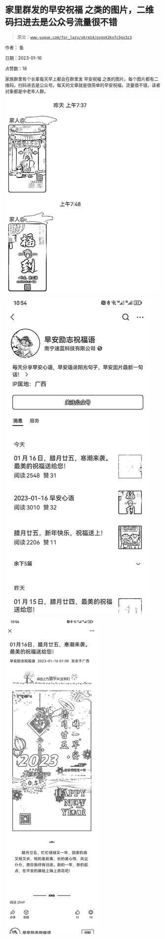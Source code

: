 # 家里群发的早安祝福 之类的图片，二维码扫进去是公众号流量很不错

> 原文：[`www.yuque.com/for_lazy/xkrm14/ovgvk3kx7c5gv3z3`](https://www.yuque.com/for_lazy/xkrm14/ovgvk3kx7c5gv3z3)



作者： 鱼 

日期：2023-01-16 

点赞数：18 

家族群里有个长辈每天早上都会在群里发 早安祝福 之类的图片。每个图片都有二维码，扫码进去是公众号。每天的文章就是很简单的早安祝福，流量很不错，读者对象都是中老年人群。 

![](img/853ccb9b02dbf5a5cace3c88dd3aac08.png) 

![](img/e2964d6d9a70580bbb19a2f2b8bf26e8.png) 

![](img/6bfa0c677b6d904986ed7415f27997af.png) 

